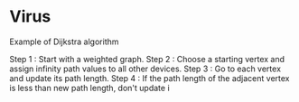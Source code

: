 # Virus





Example of Dijkstra algorithm

Step 1 : Start with a weighted graph. Step 2 : Choose a starting vertex and assign infinity path values to all other devices. Step 3 : Go to each vertex and update its path length. Step 4 : If the path length of the adjacent vertex is less than new path length, don't update i
